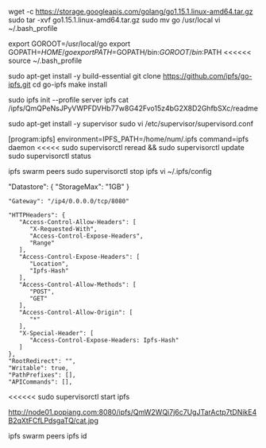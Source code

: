 wget -c https://storage.googleapis.com/golang/go1.15.1.linux-amd64.tar.gz
sudo tar -xvf go1.15.1.linux-amd64.tar.gz
sudo mv go /usr/local
vi ~/.bash_profile
>>>>>>
export GOROOT=/usr/local/go
export GOPATH=$HOME/go
export PATH=$GOPATH/bin:$GOROOT/bin:$PATH
<<<<<<
source ~/.bash_profile

sudo apt-get install -y build-essential
git clone https://github.com/ipfs/go-ipfs.git
cd go-ipfs
make install

sudo ipfs init --profile server
ipfs cat /ipfs/QmQPeNsJPyVWPFDVHb77w8G42Fvo15z4bG2X8D2GhfbSXc/readme

sudo apt-get install -y supervisor
sudo vi /etc/supervisor/supervisord.conf
>>>>>
[program:ipfs]
environment=IPFS_PATH=/home/num/.ipfs
command=ipfs daemon
<<<<<
sudo supervisorctl reread && sudo supervisorctl update
sudo supervisorctl status

ipfs swarm peers
sudo supervisorctl stop ipfs
vi ~/.ipfs/config
>>>>>>
  "Datastore": {
    "StorageMax": "1GB"
  }

    "Gateway": "/ip4/0.0.0.0/tcp/8080"

    "HTTPHeaders": {
       "Access-Control-Allow-Headers": [
          "X-Requested-With",
          "Access-Control-Expose-Headers",
          "Range"
       ],
       "Access-Control-Expose-Headers": [
          "Location",
          "Ipfs-Hash"
       ],
       "Access-Control-Allow-Methods": [
          "POST",
          "GET"
       ],
       "Access-Control-Allow-Origin": [
          "*"
       ],
       "X-Special-Header": [
          "Access-Control-Expose-Headers: Ipfs-Hash"
       ]
    },
    "RootRedirect": "",
    "Writable": true,
    "PathPrefixes": [],
    "APICommands": [],
<<<<<<
sudo supervisorctl start ipfs

http://node01.popiang.com:8080/ipfs/QmW2WQi7j6c7UgJTarActp7tDNikE4B2qXtFCfLPdsgaTQ/cat.jpg

ipfs swarm peers
ipfs id

